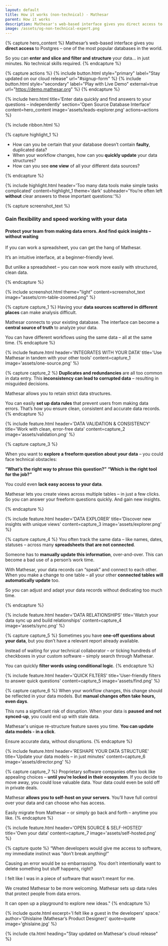 ```yaml
---
layout: default
title: How it works (non-technical) - Mathesar
parent: How it works
description: Mathesar's web-based interface gives you direct access to Postgres – one of the most popular databases in the world. So you can enter and slice and filter and structure your data… in just minutes. No technical skills required.
image: /assets/og-non-technical-expert.png
---
```

{% capture hero_content %}
Mathesar’s web-based interface gives you **direct access** to Postgres – one of the most popular databases in the world.

So you can **enter and slice and filter and structure** your data… in just minutes.
No technical skills required.
{% endcapture %}

{% capture actions %}
{% include button.html style="primary" label="Stay updated on our cloud release" url="#signup-form" %}
{% include button.html style="secondary" label="Play with Live Demo" external=true url="https://demo.mathesar.org" %}
{% endcapture %}

{% include hero.html
title='Enter data quickly and find answers to your questions – independently'
section='Open Source Database Interface' content=hero_content
image='assets/leads-explorer.png' actions=actions %}

{% include ribbon.html %}

{% capture highlight_1 %}

- How can you be certain that your database doesn’t contain **faulty**, duplicated data?
- When your workflow changes, how can you **quickly update** your data structures?
- How can you see **one view** of all your different data sources?

{% endcapture %}

{% include highlight.html header='Too many data tools make simple tasks complicated' content=highlight_1 theme='dark' subheader='You’re often left <strong>without</strong> clear answers to these important questions:'%}

{% capture screenshot_text %}

### Gain flexibility and speed working with your data

#### Protect your team from making data errors. And find quick insights – without waiting

If you can work a spreadsheet, you can get the hang of Mathesar.

It’s an intuitive interface, at a beginner-friendly level.

But unlike a spreadsheet – you can now work more easily with structured, clean data.

{% endcapture %}

{% include screenshot.html theme="light" content=screenshot_text image="assets/crm-table-zoomed.png" %}

{% capture capture_1 %}
Having your **data sources scattered in different places** can make analysis difficult.

Mathesar connects to your existing database. The interface can become a **central source of truth** to analyze your data.

You can have different workflows using the same data – all at the same time.
{% endcapture %}

{% include feature.html
    header='INTEGRATES WITH YOUR DATA'
    title='Use Mathesar in tandem with your other tools'
    content=capture_1
    image='assets/one-source.png'
%}

{% capture capture_2 %}
**Duplicates and redundancies** are all too common in data entry. This **inconsistency can lead to corrupted data** – resulting in misguided decisions.

Mathesar allows you to retain strict data structures.

You can easily **set up data rules** that prevent users from making data errors.
That’s how you ensure clean, consistent and accurate data records.
{% endcapture %}

{% include feature.html
    header='DATA VALIDATION & CONSISTENCY'
    title='Work with clean, error-free data'
    content=capture_2
    image='assets/validation.png'
%}

{% capture capture_3 %}

When you want to **explore a freeform question about your data** – you could face technical obstacles:

**“What’s the right way to phrase this question?”**
**“Which is the right tool for the job?”**

You could even **lack easy access to your data**.

Mathesar lets you create views across multiple tables – in just a few clicks. So you can answer your freeform questions quickly. And gain new insights.

{% endcapture %}

{% include feature.html
    header='DATA EXPLORER'
    title='Discover new insights with unique views'
    content=capture_3
    image='assets/explorer.png'
%}

{% capture capture_4 %}
You often track the same data – like names, dates, statuses – across many **spreadsheets that are not connected**.

Someone has to **manually update this information**, over-and-over. This can become a bad use of a person’s work time.

With Mathesar, your data records can “speak” and connect to each other. When you make a change to one table – all your other **connected tables will automatically update** too.

So you can adjust and adapt your data records without dedicating too much time.

{% endcapture %}

{% include feature.html
    header='DATA RELATIONSHIPS'
    title='Watch your data sync up and build relationships'
    content=capture_4
    image='assets/sync.png'
%}

{% capture capture_5 %}
Sometimes you have **one-off questions about your data**, but you don’t have a relevant report already available.

Instead of waiting for your technical collaborator – or ticking hundreds of checkboxes in your custom software – simply search through Mathesar.

You can quickly **filter words using conditional logic**.
{% endcapture %}

{% include feature.html
    header='QUICK FILTERS'
    title='User-friendly filters to answer quick questions'
    content=capture_5
    image='assets/find.png'
%}

{% capture capture_6 %}
When your workflow changes, this change should be reflected in your data models.
But **manual changes often take hours, even days**.

This runs a significant risk of disruption. When your data is **paused and not synced-up**, you could end up with stale data.

Mathesar's unique re-structure feature saves you time. **You can update data models - in a click**.

Ensure accurate data, without disruptions.
{% endcapture %}

{% include feature.html
    header='RESHAPE YOUR DATA STRUCTURE'
    title='Update your data models – in just minutes'
    content=capture_6
    image='assets/director.png'
%}

{% capture capture_7 %}
Proprietary software companies often look like appealing choices – **until you’re locked in their ecosystem**.
If you decide to move away, you could lose valuable data. Your data could even be sold off in private deals.

Mathesar **allows you to self-host on your servers**. You’ll have full control over your data and can choose who has access.

Easily migrate from Mathesar – or simply go back and forth – anytime you like.
{% endcapture %}

{% include feature.html
    header='OPEN SOURCE & SELF-HOSTED'
    title='Own your data'
    content=capture_7
    image='assets/self-hosted.png'
%}

{% capture quote %}
“When developers would give me access to software, my immediate instinct was “don’t break anything!”

Causing an error would be so embarrassing. You don’t intentionally want to delete something but stuff happens, right?

I felt like I was in a piece of software that wasn’t meant for me.

We created Mathesar to be more welcoming. Mathesar sets up data rules that protect people from data errors.

It can open up a playground to explore new ideas."
{% endcapture %}

{%
include quote.html
excerpt='I felt like a guest in the developers’ space.'
author='Ghislaine (Mathesar’s Product Designer)'
quote=quote
image='ghislaine.jpg'
%}

{% include cta.html heading="Stay updated on Mathesar's cloud release" %}
